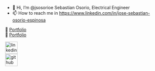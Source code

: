 - 👋 Hi, I’m @jsosorioe Sebastian Osorio, Electrical Engineer
- 📫 How to reach me in https://www.linkedin.com/in/jose-sebastian-osorio-espinosa

💼 [Portfolio](https://cdlavacudeg.github.io/)  
💼 [Portfolio](https://cdlavacudeg.netlify.app/)  

[<img src='https://github.com/gauravghongde/social-icons/blob/master/SVG/Color/LinkedIN.svg' alt='linkedin' height='40'>](linkedin.com/in/jose-sebastian-osorio-espinosa/)  
[<img src='https://github.com/gauravghongde/social-icons/blob/master/SVG/White/Github_white.svg' alt='github' height='40'>](github.com/jsosorioe)
<!---
jsosorioe/jsosorioe is a ✨ special ✨ repository because its `README.md` (this file) appears on your GitHub profile.
You can click the Preview link to take a look at your changes.
--->
